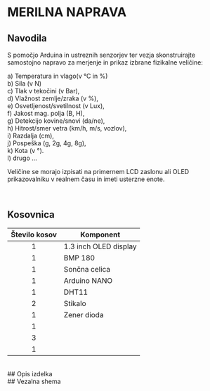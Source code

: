 # MERILNA NAPRAVA

## Navodila
S pomočjo Arduina in ustreznih senzorjev ter vezja skonstruirajte samostojno napravo za merjenje in prikaz izbrane fizikalne veličine:

a) Temperatura in vlago(v °C in %) <br>
b) Sila (v N) <br>
c) Tlak v tekočini (v Bar), <br>
d) Vlažnost zemlje/zraka (v %), <br>
e) Osvetljenost/svetilnost (v Lux), <br>
f) Jakost mag. polja (B, H), <br>
g) Detekcijo kovine/snovi (da/ne), <br>
h) Hitrost/smer vetra (km/h, m/s, vozlov), <br>
i) Razdalja (cm), <br>
j) Pospeška (g, 2g, 4g, 8g), <br>
k) Kota (v °). <br>
l) drugo ...

Veličine se morajo izpisati na primernem LCD zaslonu ali OLED prikazovalniku v realnem času in imeti usterzne enote. 

<br />

## Kosovnica
| Število kosov | Komponent             |                                         
|:-------------:|-----------------------|   
|       1       | 1.3 inch OLED display |                    
|       1       | BMP 180               |
|       1       | Sončna celica         | 
|       1       | Arduino NANO          | 
|       1       | DHT11                 |
|       2       | Stikalo               |
|       1       | Zener dioda           |
|       1       |        |
|       3       |                       |
|       1       |                       |

<br />
## Opis izdelka




<br />
## Vezalna shema

 


